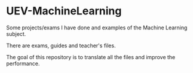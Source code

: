 # UEV-MachineLearning
Some projects/exams I have done and examples of the Machine Learning subject.

There are exams, guides and teacher's files.

The goal of this repository is to translate all the files and improve the performance. 
